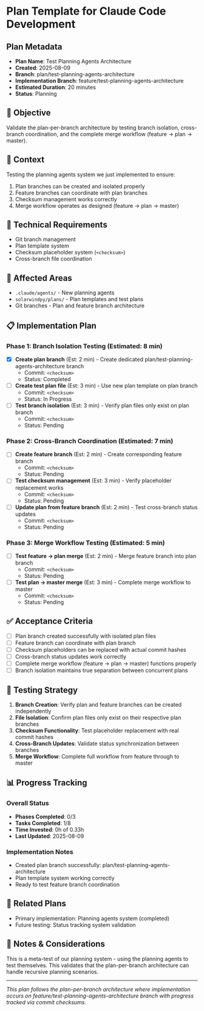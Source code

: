 # Plan Template for Claude Code Development

## Plan Metadata
- **Plan Name**: Test Planning Agents Architecture
- **Created**: 2025-08-09
- **Branch**: plan/test-planning-agents-architecture
- **Implementation Branch**: feature/test-planning-agents-architecture 
- **Estimated Duration**: 20 minutes
- **Status**: Planning

## 🎯 Objective
Validate the plan-per-branch architecture by testing branch isolation, cross-branch coordination, and the complete merge workflow (feature → plan → master).

## 🧠 Context
Testing the planning agents system we just implemented to ensure:
1. Plan branches can be created and isolated properly
2. Feature branches can coordinate with plan branches
3. Checksum management works correctly
4. Merge workflow operates as designed (feature → plan → master)

## 🔧 Technical Requirements
- Git branch management
- Plan template system
- Checksum placeholder system (`<checksum>`)
- Cross-branch file coordination

## 📂 Affected Areas
- `.claude/agents/` - New planning agents
- `solarwindpy/plans/` - Plan templates and test plans
- Git branches - Plan and feature branch architecture

## 📋 Implementation Plan

### Phase 1: Branch Isolation Testing (Estimated: 8 min)
- [x] **Create plan branch** (Est: 2 min) - Create dedicated plan/test-planning-agents-architecture branch
  - Commit: `<checksum>` 
  - Status: Completed
- [ ] **Create test plan file** (Est: 3 min) - Use new plan template on plan branch
  - Commit: `<checksum>`
  - Status: In Progress
- [ ] **Test branch isolation** (Est: 3 min) - Verify plan files only exist on plan branch
  - Commit: `<checksum>`
  - Status: Pending

### Phase 2: Cross-Branch Coordination (Estimated: 7 min)
- [ ] **Create feature branch** (Est: 2 min) - Create corresponding feature branch
  - Commit: `<checksum>`
  - Status: Pending
- [ ] **Test checksum management** (Est: 3 min) - Verify placeholder replacement works
  - Commit: `<checksum>`
  - Status: Pending
- [ ] **Update plan from feature branch** (Est: 2 min) - Test cross-branch status updates
  - Commit: `<checksum>`
  - Status: Pending

### Phase 3: Merge Workflow Testing (Estimated: 5 min)
- [ ] **Test feature → plan merge** (Est: 2 min) - Merge feature branch into plan branch
  - Commit: `<checksum>`
  - Status: Pending
- [ ] **Test plan → master merge** (Est: 3 min) - Complete merge workflow to master
  - Commit: `<checksum>`
  - Status: Pending

## ✅ Acceptance Criteria
- [ ] Plan branch created successfully with isolated plan files
- [ ] Feature branch can coordinate with plan branch
- [ ] Checksum placeholders can be replaced with actual commit hashes
- [ ] Cross-branch status updates work correctly
- [ ] Complete merge workflow (feature → plan → master) functions properly
- [ ] Branch isolation maintains true separation between concurrent plans

## 🧪 Testing Strategy
1. **Branch Creation**: Verify plan and feature branches can be created independently
2. **File Isolation**: Confirm plan files only exist on their respective plan branches
3. **Checksum Functionality**: Test placeholder replacement with real commit hashes
4. **Cross-Branch Updates**: Validate status synchronization between branches
5. **Merge Workflow**: Complete full workflow from feature through to master

## 📊 Progress Tracking

### Overall Status
- **Phases Completed**: 0/3
- **Tasks Completed**: 1/8
- **Time Invested**: 0h of 0.33h
- **Last Updated**: 2025-08-09

### Implementation Notes
- Created plan branch successfully: plan/test-planning-agents-architecture
- Plan template system working correctly
- Ready to test feature branch coordination

## 🔗 Related Plans
- Primary implementation: Planning agents system (completed)
- Future testing: Status tracking system validation

## 💬 Notes & Considerations
This is a meta-test of our planning system - using the planning agents to test themselves. This validates that the plan-per-branch architecture can handle recursive planning scenarios.

---
*This plan follows the plan-per-branch architecture where implementation occurs on feature/test-planning-agents-architecture branch with progress tracked via commit checksums.*